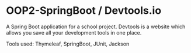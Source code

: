 # OOP2-SpringBoot / Devtools.io
A Spring Boot application for a school project. 
Devtools is a website which allows you save all your development tools in one place.


Tools used: Thymeleaf, SpringBoot, JUnit, Jackson
